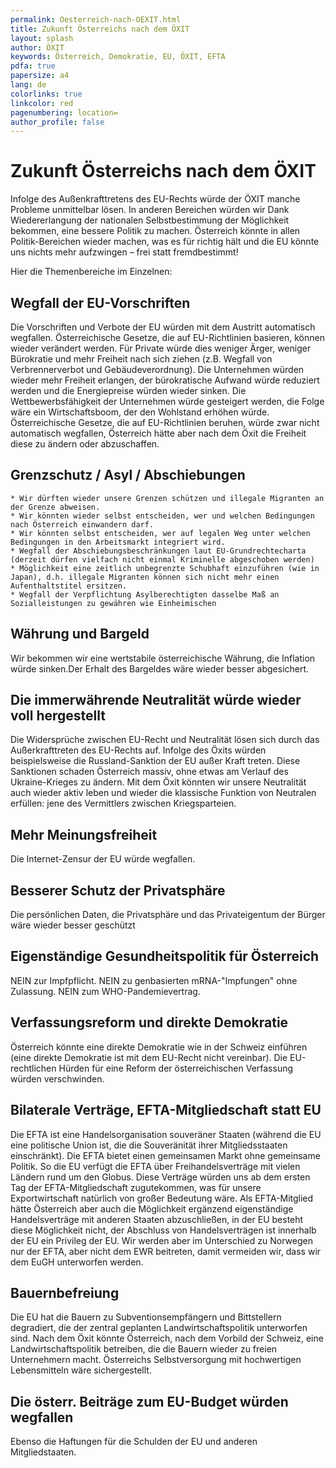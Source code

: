 ```yaml
---
permalink: Oesterreich-nach-OEXIT.html
title: Zukunft Österreichs nach dem ÖXIT
layout: splash
author: ÖXIT
keywords: Österreich, Demokratie, EU, ÖXIT, EFTA
pdfa: true
papersize: a4
lang: de
colorlinks: true
linkcolor: red
pagenumbering: location=
author_profile: false
---
```


# Zukunft Österreichs nach dem ÖXIT

Infolge des Außenkrafttretens des EU-Rechts würde der ÖXIT manche Probleme unmittelbar lösen. In anderen Bereichen würden wir Dank Wiedererlangung der nationalen Selbstbestimmung der Möglichkeit bekommen, eine bessere Politik zu machen. Österreich könnte in allen Politik-Bereichen wieder machen, was es für richtig hält und die EU könnte uns nichts mehr aufzwingen – frei statt fremdbestimmt!

Hier die Themenbereiche im Einzelnen:

## Wegfall der EU-Vorschriften

Die Vorschriften und Verbote der EU würden mit dem Austritt automatisch wegfallen. Österreichische Gesetze, die auf EU-Richtlinien basieren, können wieder verändert werden. Für Private würde dies weniger Ärger, weniger Bürokratie und mehr Freiheit nach sich ziehen (z.B. Wegfall von Verbrennerverbot und Gebäudeverordnung). Die Unternehmen würden wieder mehr Freiheit erlangen, der bürokratische Aufwand würde reduziert werden und die Energiepreise würden wieder sinken. Die Wettbewerbsfähigkeit der Unternehmen würde gesteigert werden, die Folge wäre ein Wirtschaftsboom, der den Wohlstand erhöhen würde. Österreichische Gesetze, die auf EU-Richtlinien beruhen, würde zwar nicht automatisch wegfallen, Österreich hätte aber nach dem Öxit die Freiheit diese zu ändern oder abzuschaffen.

## Grenzschutz / Asyl / Abschiebungen

    * Wir dürften wieder unsere Grenzen schützen und illegale Migranten an der Grenze abweisen.
    * Wir könnten wieder selbst entscheiden, wer und welchen Bedingungen nach Österreich einwandern darf.
    * Wir könnten selbst entscheiden, wer auf legalen Weg unter welchen Bedingungen in den Arbeitsmarkt integriert wird.
    * Wegfall der Abschiebungsbeschränkungen laut EU-Grundrechtecharta (derzeit dürfen vielfach nicht einmal Kriminelle abgeschoben werden)
    * Möglichkeit eine zeitlich unbegrenzte Schubhaft einzuführen (wie in Japan), d.h. illegale Migranten können sich nicht mehr einen Aufenthaltstitel ersitzen.
    * Wegfall der Verpflichtung Asylberechtigten dasselbe Maß an Sozialleistungen zu gewähren wie Einheimischen

## Währung und Bargeld

Wir bekommen wir eine wertstabile österreichische Währung, die Inflation würde sinken.Der Erhalt des Bargeldes wäre wieder besser abgesichert.

## Die immerwährende Neutralität würde wieder voll hergestellt

Die Widersprüche zwischen EU-Recht und Neutralität lösen sich durch das Außerkrafttreten des EU-Rechts auf. Infolge des Öxits würden beispielsweise die Russland-Sanktion der EU außer Kraft treten. Diese Sanktionen schaden Österreich massiv, ohne etwas am Verlauf des Ukraine-Krieges zu ändern.
Mit dem Öxit könnten wir unsere Neutralität auch wieder aktiv leben und wieder die klassische Funktion von Neutralen erfüllen: jene des Vermittlers zwischen Kriegsparteien.

## Mehr Meinungsfreiheit

Die Internet-Zensur der EU würde wegfallen.

## Besserer Schutz der Privatsphäre

Die persönlichen Daten, die Privatsphäre und das Privateigentum der Bürger wäre wieder besser geschützt

## Eigenständige Gesundheitspolitik für Österreich

NEIN zur Impfpflicht. NEIN zu genbasierten mRNA-"Impfungen" ohne Zulassung. NEIN zum WHO-Pandemievertrag.

## Verfassungsreform und direkte Demokratie

Österreich könnte eine direkte Demokratie wie in der Schweiz einführen (eine direkte Demokratie ist mit dem EU-Recht nicht vereinbar). Die EU-rechtlichen Hürden für eine Reform der österreichischen Verfassung würden verschwinden.

## Bilaterale Verträge, EFTA-Mitgliedschaft statt EU

Die EFTA ist eine Handelsorganisation souveräner Staaten (während die EU eine politische Union ist, die die Souveränität ihrer Mitgliedsstaaten einschränkt). Die EFTA bietet einen gemeinsamen Markt ohne gemeinsame Politik. So die EU verfügt die EFTA über Freihandelsverträge mit vielen Ländern rund um den Globus. Diese Verträge würden uns ab dem ersten Tag der EFTA-Mitgliedschaft zugutekommen, was für unsere Exportwirtschaft natürlich von großer Bedeutung wäre.
Als EFTA-Mitglied hätte Österreich aber auch die Möglichkeit ergänzend eigenständige Handelsverträge mit anderen Staaten abzuschließen, in der EU besteht diese Möglichkeit nicht, der Abschluss von Handelsverträgen ist innerhalb der EU ein Privileg der EU. Wir werden aber im Unterschied zu Norwegen nur der EFTA, aber nicht dem EWR beitreten, damit vermeiden wir, dass wir dem EuGH unterworfen werden.

## Bauernbefreiung

Die EU hat die Bauern zu Subventionsempfängern und Bittstellern degradiert, die der zentral geplanten Landwirtschaftspolitik unterworfen sind. Nach dem Öxit könnte Österreich, nach dem Vorbild der Schweiz, eine Landwirtschaftspolitik betreiben, die die Bauern wieder zu freien Unternehmern macht. Österreichs Selbstversorgung mit hochwertigen Lebensmitteln wäre sichergestellt.

## Die österr. Beiträge zum EU-Budget würden wegfallen

Ebenso die Haftungen für die Schulden der EU und anderen Mitgliedstaaten.

